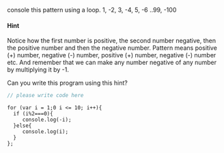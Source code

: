 console this pattern using a loop. 1, -2, 3, -4, 5, -6 ..99, -100

#### Hint

Notice how the first number is positive, the second number negative, then the positive number and then the negative number. Pattern means positive (+) number, negative (-) number, positive (+) number, negative (-) number etc. And remember that we can make any number negative of any number by multiplying it by -1. 

Can you write this program using this hint?

```javascript
// please write code here
```


```solution
for (var i = 1;0 i <= 10; i++){
  if (i%2===0){
     console.log(-i);
  }else{
     console.log(i);
  }
};

```